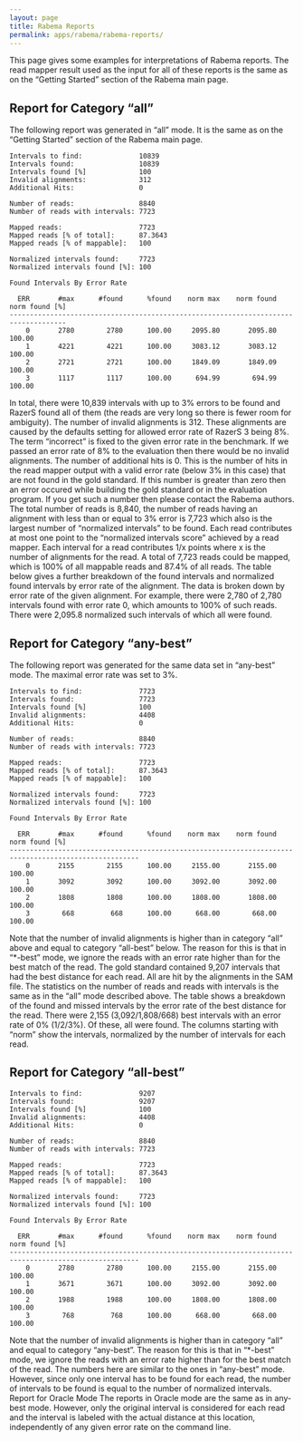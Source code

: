 ```yaml
---
layout: page
title: Rabema Reports
permalink: apps/rabema/rabema-reports/
---
```


This page gives some examples for interpretations of Rabema reports. The read mapper result used as the input for all
of these reports is the same as on the “Getting Started” section of the Rabema main page.

## Report for Category “all”

The following report was generated in “all” mode. It is the same as on the “Getting Started” section of the Rabema main
page.
```
Intervals to find:              10839
Intervals found:                10839
Intervals found [%]             100
Invalid alignments:             312
Additional Hits:                0

Number of reads:                8840
Number of reads with intervals: 7723

Mapped reads:                   7723
Mapped reads [% of total]:      87.3643
Mapped reads [% of mappable]:   100

Normalized intervals found:     7723
Normalized intervals found [%]: 100

Found Intervals By Error Rate

  ERR       #max      #found      %found    norm max    norm found  norm found [%]
------------------------------------------------------------------------------------
    0       2780        2780      100.00     2095.80       2095.80      100.00
    1       4221        4221      100.00     3083.12       3083.12      100.00
    2       2721        2721      100.00     1849.09       1849.09      100.00
    3       1117        1117      100.00      694.99        694.99      100.00
```
In total, there were 10,839 intervals with up to 3% errors to be found and RazerS found all of them (the reads are very
long so there is fewer room for ambiguity). The number of invalid alignments is 312. These alignments are caused by the
defaults setting for allowed error rate of RazerS 3 being 8%. The term “incorrect” is fixed to the given error rate in
the benchmark. If we passed an error rate of 8% to the evaluation then there would be no invalid alignments. The number
of additional hits is 0. This is the number of hits in the read mapper output with a valid error rate (below 3% in this
case) that are not found in the gold standard. If this number is greater than zero then an error occured while building
the gold standard or in the evaluation program. If you get such a number then please contact the Rabema authors.
The total number of reads is 8,840, the number of reads having an alignment with less than or equal to 3% error is 7,723
which also is the largest number of “normalized intervals” to be found. Each read contributes at most one point to the
“normalized intervals score” achieved by a read mapper. Each interval for a read contributes 1/x points where x is the
number of alignments for the read. A total of 7,723 reads could be mapped, which is 100% of all mappable reads and 87.4%
of all reads.
The table below gives a further breakdown of the found intervals and normalized found intervals by error rate of the
alignment. The data is broken down by error rate of the given alignment. For example, there were 2,780 of 2,780
intervals found with error rate 0, which amounts to 100% of such reads. There were 2,095.8 normalized such intervals
of which all were found.

## Report for Category “any-best”

The following report was generated for the same data set in “any-best” mode. The maximal error rate was set to 3%.
```
Intervals to find:              7723
Intervals found:                7723
Intervals found [%]             100
Invalid alignments:             4408
Additional Hits:                0

Number of reads:                8840
Number of reads with intervals: 7723

Mapped reads:                   7723
Mapped reads [% of total]:      87.3643
Mapped reads [% of mappable]:   100

Normalized intervals found:     7723
Normalized intervals found [%]: 100

Found Intervals By Error Rate

  ERR       #max      #found      %found    norm max    norm found  norm found [%]
------------------------------------------------------------------------------------------------------
    0       2155        2155      100.00     2155.00       2155.00      100.00
    1       3092        3092      100.00     3092.00       3092.00      100.00
    2       1808        1808      100.00     1808.00       1808.00      100.00
    3        668         668      100.00      668.00        668.00      100.00
```
Note that the number of invalid alignments is higher than in category “all” above and equal to category “all-best”
below. The reason for this is that in “*-best” mode, we ignore the reads with an error rate higher than for the best
match of the read.
The gold standard contained 9,207 intervals that had the best distance for each read. All are hit by the alignments in
the SAM file. The statistics on the number of reads and reads with intervals is the same as in the “all” mode described
above.
The table shows a breakdown of the found and missed intervals by the error rate of the best distance for the read. There
were 2,155 (3,092/1,808/668) best intervals with an error rate of 0% (1/2/3%). Of these, all were found. The columns
starting with “norm” show the intervals, normalized by the number of intervals for each read.

## Report for Category “all-best”
```
Intervals to find:              9207
Intervals found:                9207
Intervals found [%]             100
Invalid alignments:             4408
Additional Hits:                0

Number of reads:                8840
Number of reads with intervals: 7723

Mapped reads:                   7723
Mapped reads [% of total]:      87.3643
Mapped reads [% of mappable]:   100

Normalized intervals found:     7723
Normalized intervals found [%]: 100

Found Intervals By Error Rate

  ERR       #max      #found      %found    norm max    norm found  norm found [%]
------------------------------------------------------------------------------------------------------
    0       2780        2780      100.00     2155.00       2155.00      100.00
    1       3671        3671      100.00     3092.00       3092.00      100.00
    2       1988        1988      100.00     1808.00       1808.00      100.00
    3        768         768      100.00      668.00        668.00      100.00
```
Note that the number of invalid alignments is higher than in category “all” and equal to category “any-best”. The reason
for this is that in “*-best” mode, we ignore the reads with an error rate higher than for the best match of the read.
The numbers here are similar to the ones in “any-best” mode. However, since only one interval has to be found for each
read, the number of intervals to be found is equal to the number of normalized intervals.
Report for Oracle Mode
The reports in Oracle mode are the same as in any-best mode. However, only the original interval is considered for each
read and the interval is labeled with the actual distance at this location, independently of any given error rate on the
command line.
